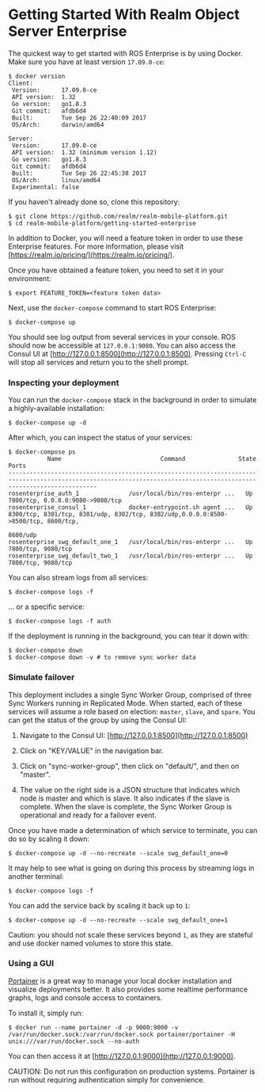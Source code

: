 # Getting Started With Realm Object Server Enterprise

The quickest way to get started with ROS Enterprise is by using Docker.  Make sure you have at least version `17.09.0-ce`:

    $ docker version
    Client:
     Version:      17.09.0-ce
     API version:  1.32
     Go version:   go1.8.3
     Git commit:   afdb6d4
     Built:        Tue Sep 26 22:40:09 2017
     OS/Arch:      darwin/amd64

    Server:
     Version:      17.09.0-ce
     API version:  1.32 (minimum version 1.12)
     Go version:   go1.8.3
     Git commit:   afdb6d4
     Built:        Tue Sep 26 22:45:38 2017
     OS/Arch:      linux/amd64
     Experimental: false

If you haven't already done so, clone this repository:

    $ git clone https://github.com/realm/realm-mobile-platform.git
    $ cd realm-mobile-platform/getting-started-enterprise

In addition to Docker, you will need a feature token in order to use these Enterprise features.  For more information, please visit [https://realm.io/pricing/](https://realm.io/pricing/).

Once you have obtained a feature token, you need to set it in your environment:

    $ export FEATURE_TOKEN=<feature token data>

Next, use the `docker-compose` command to start ROS Enterprise:

    $ docker-compose up

You should see log output from several services in your console. ROS should now be accessible at `127.0.0.1:9080`. You can also access the Consul UI at [http://127.0.0.1:8500](http://127.0.0.1:8500).  Pressing `Ctrl-C` will stop all services and return you to the shell prompt.

### Inspecting your deployment

You can run the `docker-compose` stack in the background in order to simulate a highly-available installation:

    $ docker-compose up -d

After which, you can inspect the status of your services:

    $ docker-compose ps
               Name                            Command               State                                             Ports
    ---------------------------------------------------------------------------------------------------------------------------------------------------------------------
    rosenterprise_auth_1              /usr/local/bin/ros-enterpr ...   Up      7800/tcp, 0.0.0.0:9080->9080/tcp
    rosenterprise_consul_1            docker-entrypoint.sh agent ...   Up      8300/tcp, 8301/tcp, 8301/udp, 8302/tcp, 8302/udp,0.0.0.0:8500->8500/tcp, 8600/tcp,
                                                                               8600/udp
    rosenterprise_swg_default_one_1   /usr/local/bin/ros-enterpr ...   Up      7800/tcp, 9080/tcp
    rosenterprise_swg_default_two_1   /usr/local/bin/ros-enterpr ...   Up      7800/tcp, 9080/tcp

You can also stream logs from all services:

    $ docker-compose logs -f

... or a specific service:

    $ docker-compose logs -f auth

If the deployment is running in the background, you can tear it down with:

    $ docker-compose down
    $ docker-compose down -v # to remove sync worker data

### Simulate failover

This deployment includes a single Sync Worker Group, comprised of three Sync Workers running in Replicated Mode.  When started, each of these services will assume a role based on election:  `master`, `slave`, and `spare`.  You can get the status of the group by using the Consul UI:

1. Navigate to the Consul UI: [http://127.0.0.1:8500](http://127.0.0.1:8500)

2. Click on "KEY/VALUE" in the navigation bar.

3.  Click on "sync-worker-group", then click on "default/", and then on "master".

4. The value on the right side is a JSON structure that indicates which node is master and which is slave.  It also indicates if the slave is complete.  When the slave is complete, the Sync Worker Group is operational and ready for a failover event.

Once you have made a determination of which service to terminate, you can do so by scaling it down:

    $ docker-compose up -d --no-recreate --scale swg_default_one=0

It may help to see what is going on during this process by streaming logs in another terminal:

    $ docker-compose logs -f

You can add the service back by scaling it back up to `1`:

    $ docker-compose up -d --no-recreate --scale swg_default_one=1

Caution: you should not scale these services beyond `1`, as they are stateful and use docker named volumes to store this state.

### Using a GUI

[Portainer](https://portainer.io) is a great way to manage your local docker installation and visualize deployments better.  It also provides some realtime performance graphs, logs and console access to containers.

To install it, simply run:

    $ docker run --name portainer -d -p 9000:9000 -v /var/run/docker.sock:/var/run/docker.sock portainer/portainer -H unix:///var/run/docker.sock --no-auth

You can then access it at [http://127.0.0.1:9000](http://127.0.0.1:9000).

CAUTION: Do not run this configuration on production systems.  Portainer is run without requiring authentication simply for convenience.
